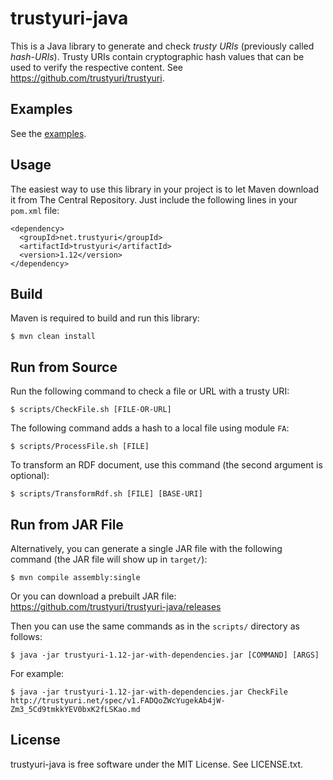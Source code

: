 trustyuri-java
==============

This is a Java library to generate and check _trusty URIs_ (previously called
_hash-URIs_). Trusty URIs contain cryptographic hash values that can be used to
verify the respective content.
See https://github.com/trustyuri/trustyuri.


Examples
--------

See the [examples](src/main/resources/examples).


Usage
-----

The easiest way to use this library in your project is to let Maven download it from The Central
Repository. Just include the following lines in your `pom.xml` file:

    <dependency>
      <groupId>net.trustyuri</groupId>
      <artifactId>trustyuri</artifactId>
      <version>1.12</version>
    </dependency>


Build
-----

Maven is required to build and run this library:

    $ mvn clean install


Run from Source
---------------

Run the following command to check a file or URL with a trusty URI:

    $ scripts/CheckFile.sh [FILE-OR-URL]

The following command adds a hash to a local file using module `FA`:

    $ scripts/ProcessFile.sh [FILE]

To transform an RDF document, use this command (the second argument is optional):

    $ scripts/TransformRdf.sh [FILE] [BASE-URI]


Run from JAR File
-----------------

Alternatively, you can generate a single JAR file with the following command
(the JAR file will show up in `target/`):

    $ mvn compile assembly:single

Or you can download a prebuilt JAR file:
https://github.com/trustyuri/trustyuri-java/releases

Then you can use the same commands as in the `scripts/` directory as follows:

    $ java -jar trustyuri-1.12-jar-with-dependencies.jar [COMMAND] [ARGS]

For example:

    $ java -jar trustyuri-1.12-jar-with-dependencies.jar CheckFile http://trustyuri.net/spec/v1.FADQoZWcYugekAb4jW-Zm3_5Cd9tmkkYEV0bxK2fLSKao.md


License
-------

trustyuri-java is free software under the MIT License. See LICENSE.txt.
